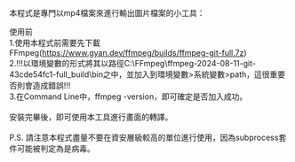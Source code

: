 本程式是專門以mp4檔案來進行輸出圖片檔案的小工具：

使用前</br>
1.使用本程式前需要先下載FFmpeg(https://www.gyan.dev/ffmpeg/builds/ffmpeg-git-full.7z)</br>
2.!!!以環境變數的形式將其以路徑C:\FFmpeg\ffmpeg-2024-08-11-git-43cde54fc1-full_build\bin之中，並加入到環境變數>系統變數>path，這很重要否則會造成錯誤!!!</br>
3.在Command Line中，ffmpeg -version，即可確定是否加入成功。</br>
</br>
安裝完畢後，即可使用本工具進行畫面的轉譯。</br>
</br>
P.S. 請注意本程式盡量不要在資安層級較高的單位進行使用，因為subprocess套件可能被判定為是病毒。
